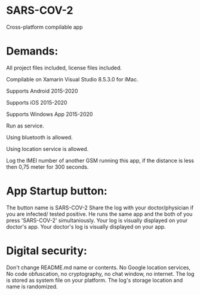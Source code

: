 # SARS-COV-2
Cross-platform compilable app

# Demands:

All project files included, license files included.

Compilable on Xamarin Visual Studio 8.5.3.0 for iMac. 

Supports Android 2015-2020

Supports iOS 2015-2020

Supports Windows App 2015-2020

Run as service.

Using bluetooth is allowed. 

Using location service is allowed. 

Log the IMEI number of another GSM running this app, if the distance is less then 0,75 meter for 300 seconds.

# App Startup button:

The button name is SARS-COV-2
Share the log with your doctor/physician if you are infected/ tested positive. He runs the same app and the both of you press 'SARS-COV-2' simultaniously. Your log is visually displayed on your doctor's app. Your doctor's log is visually displayed on your app.

# Digital security: 

Don't change README.md name or contents. No Google location services, No code obfuscation, no cryptography, no chat window, no internet. The log is stored as system file on your platform. The log's storage location and name is randomized.
